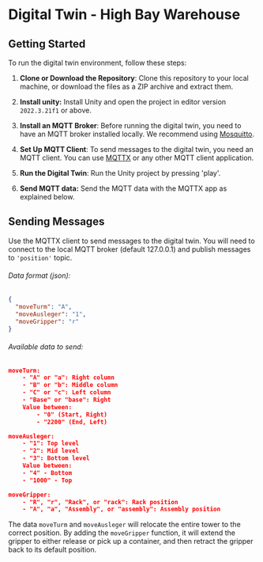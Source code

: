 # Digital Twin - High Bay Warehouse

## Getting Started

To run the digital twin environment, follow these steps:

1. **Clone or Download the Repository**: Clone this repository to your local machine, or download the files as a ZIP archive and extract them.

2. **Install unity:** Install Unity and open the project in editor version `2022.3.21f1` or above.

3. **Install an MQTT Broker**: Before running the digital twin, you need to have an MQTT broker installed locally. We recommend using  [Mosquitto](https://mosquitto.org/).

4. **Set Up MQTT Client**: To send messages to the digital twin, you need an MQTT client. You can use [MQTTX](https://mqttx.app/) or any other MQTT client application.

5. **Run the Digital Twin**: Run the Unity project by pressing 'play'.

6. **Send MQTT data:** Send the MQTT data with the MQTTX app as explained below.



## Sending Messages

Use the MQTTX client to send messages to the digital twin. You will need to connect to the local MQTT broker (default 127.0.0.1) and publish messages to ```'position'``` topic. 

###### Data format (json):

```json
{
  "moveTurm": "A",
  "moveAusleger": "1",
  "moveGripper": "r"
}
```

###### Available data to send:

```json
moveTurm:
    - "A" or "a": Right column
    - "B" or "b": Middle column
    - "C" or "c": Left column
    - "Base" or "base": Right
    Value between:
        - "0" (Start, Right) 
        - "2200" (End, Left)

moveAusleger:
    - "1": Top level
    - "2": Mid level
    - "3": Bottom level
    Value between:
    - "4" - Bottom
    - "1000" - Top

moveGripper:
    - "R", "r", "Rack", or "rack": Rack position
    - "A", "a", "Assembly", or "assembly": Assembly position


```



The data `moveTurm` and `moveAusleger` will relocate the entire tower to the correct position. By adding the `moveGripper` function, it will extend the gripper to either release or pick up a container, and then retract the gripper back to its default position.
